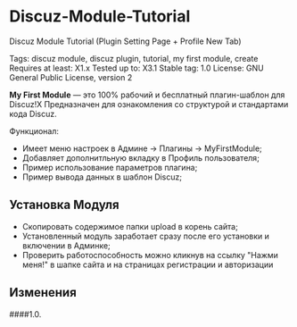 # Discuz-Module-Tutorial
Discuz Module Tutorial (Plugin Setting Page + Profile New Tab)

Tags: discuz module, discuz plugin, tutorial, my first module, create
Requires at least: X1.x
Tested up to: X3.1
Stable tag: 1.0
License: GNU General Public License, version 2

**My First Module** — это 100% рабочий и бесплатный плагин-шаблон для Discuz!X
Предназначен для ознакомления со структурой и стандартами кода Discuz.

 Функционал:
 - Имеет меню настроек в Админе -> Плагины -> MyFirstModule;
 - Добавляет дополнитльную вкладку в Профиль пользователя;
 - Пример использование параметров плагина;
 - Пример вывода данных в шаблон Discuz;

## Установка Модуля

- Скопировать содержимое папки upload в корень сайта;
- Установленный модуль заработает сразу после его установки и включении в Админке;
- Проверить работоспособность можно кликнув на ссылку "Нажми меня!" в шапке сайта и на страницах регистрации и авторизации

## Изменения

####1.0.
